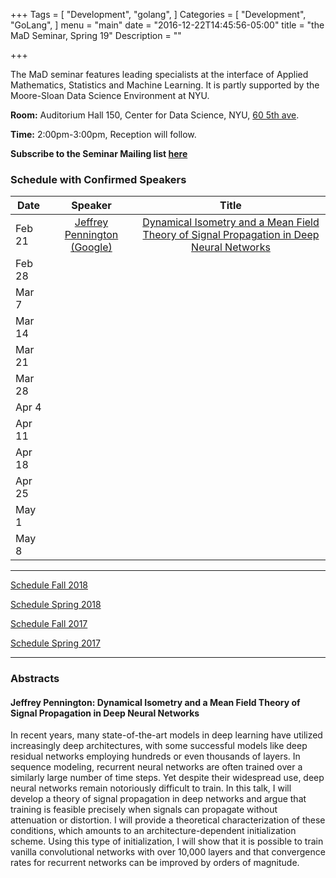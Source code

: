 +++
Tags = [
  "Development",
  "golang",
]
Categories = [
  "Development",
  "GoLang",
]
menu = "main"
date = "2016-12-22T14:45:56-05:00"
title = "the MaD Seminar, Spring 19"
Description = ""

+++

The MaD seminar features leading specialists at the interface
of Applied Mathematics, Statistics and Machine Learning. It is partly supported by the Moore-Sloan Data Science Environment at NYU.

**Room:** Auditorium Hall 150, Center for Data Science, NYU, [60 5th ave](https://www.google.com/maps/place/NYU+Center+for+Data+Science/@40.735016,-73.9969907,17z/data=!3m1!4b1!4m5!3m4!1s0x89c2599787834ad9:0x5dd8af15d9fbc8a3!8m2!3d40.735016!4d-73.994802).

**Time:** 2:00pm-3:00pm, Reception will follow. 

**Subscribe to the Seminar Mailing list [here](http://cims.nyu.edu/mailman/listinfo/mad)**


### Schedule with Confirmed Speakers

| Date        | Speaker       | Title |
| ----------- |:-------------:|:-----------:| 
| Feb 21 | [Jeffrey Pennington (Google)](https://scholar.google.com/citations?user=cn_FoswAAAAJ&hl=en)  | [Dynamical Isometry and a Mean Field Theory of Signal Propagation in Deep Neural Networks](#jeffrey) | 
| Feb 28 |  |    |
| Mar 7 |   |    |
| Mar 14 |  |    |
| Mar 21 |  |
| Mar 28  |  |  |
| Apr 4 |  |   |
| Apr 11 | |  |
| Apr 18 | |  |
| Apr 25 | |  |
| May 1 |    |   |
| May 8 |    |  |

---

[Schedule Fall 2018](https://mathsanddatanyu.github.io/website/seminar_fall2018/)

[Schedule Spring 2018](https://mathsanddatanyu.github.io/website/seminar_spring2018/)

[Schedule Fall 2017](https://mathsanddatanyu.github.io/website/seminar_fall2017/)

[Schedule Spring 2017](https://mathsanddatanyu.github.io/website/seminar_spring2017/)

---
### Abstracts 

#### <a name="jeffrey"></a> Jeffrey Pennington: Dynamical Isometry and a Mean Field Theory of Signal Propagation in Deep Neural Networks

In recent years, many state-of-the-art models in deep learning have utilized increasingly deep architectures, with some successful models like deep residual networks employing hundreds or even thousands of layers. In sequence modeling, recurrent neural networks are often trained over a similarly large number of time steps. Yet despite their widespread use, deep neural networks remain notoriously difficult to train. In this talk, I will develop a theory of signal propagation in deep networks and argue that training is feasible precisely when signals can propagate without attenuation or distortion. I will provide a theoretical characterization of these conditions, which amounts to an architecture-dependent initialization scheme. Using this type of initialization, I will show that it is possible to train vanilla convolutional networks with over 10,000 layers and that convergence rates for recurrent networks can be improved by orders of magnitude.


